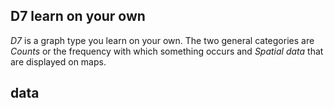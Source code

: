 
## D7 learn on your own

*D7* is a graph type you learn on your own. The two general categories
are *Counts* or the frequency with which something occurs and *Spatial
data* that are displayed on maps.

## data

